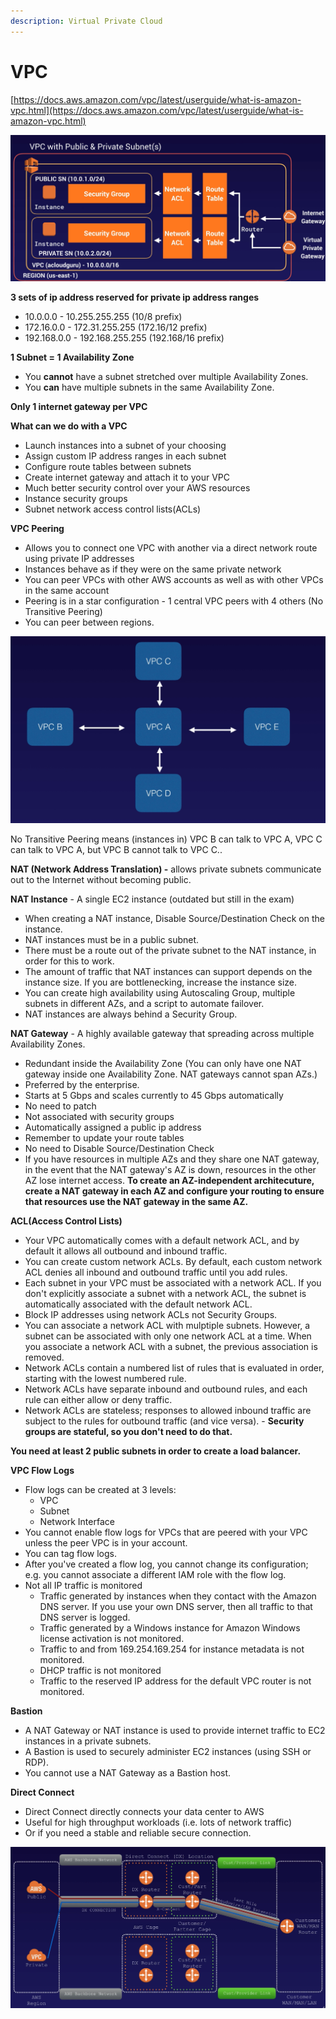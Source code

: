 ```yaml
---
description: Virtual Private Cloud
---
```


# VPC

[https://docs.aws.amazon.com/vpc/latest/userguide/what-is-amazon-vpc.html](https://docs.aws.amazon.com/vpc/latest/userguide/what-is-amazon-vpc.html)

![](.gitbook/assets/screen-shot-2021-03-11-at-11.18.06-pm%20%281%29.png)

**3 sets of ip address reserved for private ip address ranges**

* 10.0.0.0 - 10.255.255.255 \(10/8 prefix\)
* 172.16.0.0 - 172.31.255.255 \(172.16/12 prefix\)
* 192.168.0.0 - 192.168.255.255 \(192.168/16 prefix\)

**1 Subnet = 1 Availability Zone**

* You **cannot** have a subnet stretched over multiple Availability Zones.
* You **can** have multiple subnets in the same Availability Zone.

**Only 1 internet gateway per VPC**

**What can we do with a VPC**

* Launch instances into a subnet of your choosing
* Assign custom IP address ranges in each subnet
* Configure route tables between subnets
* Create internet gateway and attach it to your VPC
* Much better security control over your AWS resources
* Instance security groups
* Subnet network access control lists\(ACLs\)

**VPC Peering**

* Allows you to connect one VPC with another via a direct network route using private IP addresses
* Instances behave as if they were on the same private network
* You can peer VPCs with other AWS accounts as well as with other VPCs in the same account
* Peering is in a star configuration - 1 central VPC peers with 4 others \(No Transitive Peering\)
* You can peer between regions.

![VPC Peering](.gitbook/assets/screen-shot-2021-03-11-at-11.38.18-pm.png)

No Transitive Peering means \(instances in\) VPC B can talk to VPC A, VPC C can talk to VPC A, but VPC B cannot talk to VPC C..

**NAT \(Network Address Translation\) -** allows private subnets communicate out to the Internet without becoming public.

**NAT Instance** - A single EC2 instance \(outdated but still in the exam\)

* When creating a NAT instance, Disable Source/Destination Check on the instance.
* NAT instances must be in a public subnet.
* There must be a route out of the private subnet to the NAT instance, in order for this to work.
* The amount of traffic that NAT instances can support depends on the instance size. If you are bottlenecking, increase the instance size.
* You can create high availability using Autoscaling Group, multiple subnets in different AZs, and a script to automate failover.
* NAT instances are always behind a Security Group.

**NAT Gateway** - A highly available gateway that spreading across multiple Availability Zones.

* Redundant inside the Availability Zone \(You can only have one NAT gateway inside one Availability Zone. NAT gateways cannot span AZs.\)
* Preferred by the enterprise.
* Starts at 5 Gbps and scales currently to 45 Gbps automatically
* No need to patch
* Not associated with security groups
* Automatically assigned a public ip address
* Remember to update your route tables
* No need to Disable Source/Destination Check
* If you have resources in multiple AZs and they share one NAT gateway, in the event that the NAT gateway's AZ is down, resources in the other AZ lose internet access. **To create an AZ-independent architecuture, create a NAT gateway in each AZ and configure your routing to ensure that resources use the NAT gateway in the same AZ.**

**ACL\(Access Control Lists\)**

* Your VPC automatically comes with a default network ACL, and by default it allows all outbound and inbound traffic.
* You can create custom network ACLs. By default, each custom network ACL denies all inbound and outbound traffic until you add rules.
* Each subnet in your VPC must be associated with a network ACL. If you don't explicitly associate a subnet with a network ACL, the subnet is automatically associated with the default network ACL.
* Block IP addresses using network ACLs not Security Groups.
* You can associate a network ACL with mulptiple subnets. However, a subnet can be associated with only one network ACL at a time. When you associate a network ACL with a subnet, the previous association is removed.
* Network ACLs contain a numbered list of rules that is evaluated in order, starting with the lowest numbered rule.
* Network ACLs have separate inbound and outbound rules, and each rule can either allow or deny traffic.
* Network ACLs are stateless; responses to allowed inbound traffic are subject to the rules for outbound traffic \(and vice versa\). - **Security groups are stateful, so you don't need to do that.**

**You need at least 2 public subnets in order to create a load balancer.**

**VPC Flow Logs**

* Flow logs can be created at 3 levels:
  * VPC
  * Subnet
  * Network Interface
* You cannot enable flow logs for VPCs that are peered with your VPC unless the peer VPC is in your account.
* You can tag flow logs.
* After you've created a flow log, you cannot change its configuration; e.g. you cannot associate a different IAM role with the flow log.
* Not all IP traffic is monitored
  * Traffic generated by instances when they contact with the Amazon DNS server. If you use your own DNS server, then all traffic to that DNS server is logged.
  * Traffic generated by a Windows instance for Amazon Windows license activation is not monitored.
  * Traffic to and from 169.254.169.254 for instance metadata is not monitored.
  * DHCP traffic is not monitored
  * Traffic to the reserved IP address for the default VPC router is not monitored.

**Bastion**

* A NAT Gateway or NAT instance is used to provide internet traffic to EC2 instances in a private subnets.
* A Bastion is used to securely administer EC2 instances \(using SSH or RDP\). 
* You cannot use a NAT Gateway as a Bastion host.

**Direct Connect**

* Direct Connect directly connects your data center to AWS
* Useful for high throughput workloads \(i.e. lots of network traffic\)
* Or if you need a stable and reliable secure connection.

![](.gitbook/assets/image.png)



